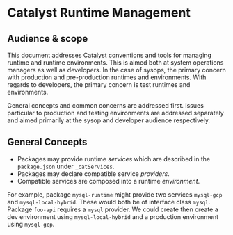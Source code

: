 # Catalyst Runtime Management

## Audience & scope

This document addresses Catalyst conventions and tools for managing runtime and runtime environments. This is aimed both at system operations managers as well as developers. In the case of sysops, the primary concern with production and pre-production runtimes and environments. With regards to developers, the primary concern is test runtimes and environments.

General concepts and common concerns are addressed first. Issues particular to production and testing environments are addressed separately and aimed primarily at the sysop and developer audience respectively.

## General Concepts

* Packages may provide runtime *services* which are described in the `package.json` under `_catServices`.
* Packages may declare compatible service *providers*.
* Compatible services are composed into a runtime *environment*.

For example, package `mysql-runtime` might provide two services `mysql-gcp` and `mysql-local-hybrid`. These would both be of interface class `mysql`. Package `foo-api` requires a `mysql` provider. We could create then create a dev environment using `mysql-local-hybrid` and a production environment using `mysql-gcp`.

